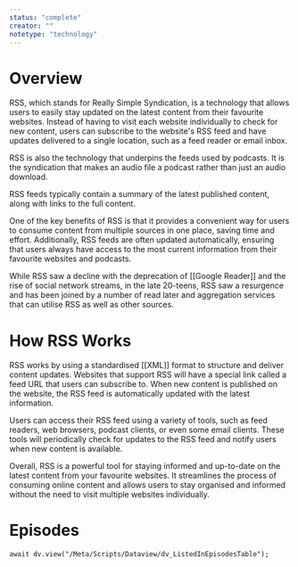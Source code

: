 ```yaml
---
status: "complete"
creator: ""
notetype: "technology"
---
```


# Overview
RSS, which stands for Really Simple Syndication, is a technology that allows users to easily stay updated on the latest content from their favourite websites. Instead of having to visit each website individually to check for new content, users can subscribe to the website's RSS feed and have updates delivered to a single location, such as a feed reader or email inbox.

RSS is also the technology that underpins the feeds used by podcasts. It is the syndication that makes an audio file a podcast rather than just an audio download.

RSS feeds typically contain a summary of the latest published content, along with links to the full content.

One of the key benefits of RSS is that it provides a convenient way for users to consume content from multiple sources in one place, saving time and effort. Additionally, RSS feeds are often updated automatically, ensuring that users always have access to the most current information from their favourite websites and podcasts.

While RSS saw a decline with the deprecation of [[Google Reader]] and the rise of social network streams, in the late 20-teens, RSS saw a resurgence and has been joined by a number of read later and aggregation services that can utilise RSS as well as other sources.

# How RSS Works
RSS works by using a standardised [[XML]] format to structure and deliver content updates. Websites that support RSS will have a special link called a feed URL that users can subscribe to. When new content is published on the website, the RSS feed is automatically updated with the latest information.

Users can access their RSS feed using a variety of tools, such as feed readers, web browsers, podcast clients, or even some email clients. These tools will periodically check for updates to the RSS feed and notify users when new content is available.

Overall, RSS is a powerful tool for staying informed and up-to-date on the latest content from your favourite websites. It streamlines the process of consuming online content and allows users to stay organised and informed without the need to visit multiple websites individually.


# Episodes
```dataviewjs
await dv.view("/Meta/Scripts/Dataview/dv_ListedInEpisodesTable");
```
